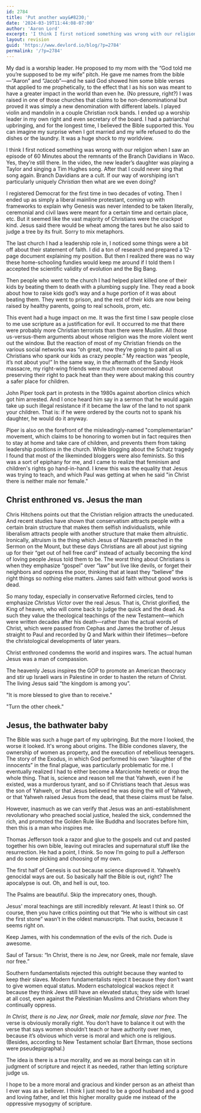 ```yaml
---
id: 2784
title: 'Put another way&#8230;'
date: '2024-03-19T11:44:08-07:00'
author: 'Aaron Lord'
excerpt: 'I think I first noticed something was wrong with our religion when I saw an episode of 60 Minutes about the remnants of the Branch Davidians in Waco. Yes, they’re still there. In the video, the new leader’s daughter was playing a Taylor and singing a Tim Hughes song. After that I could never sing that song again.'
layout: revision
guid: 'https://www.devlord.io/blog/?p=2784'
permalink: '/?p=2784'
---
```


My dad is a worship leader. He proposed to my mom with the “God told me you’re supposed to be my wife” pitch. He gave me names from the bible—“Aaron” and “Jacob”—and he said God showed him some bible verses that applied to me prophetically, to the effect that I as his son was meant to have a greater impact in the world than even he. (No pressure, right?) I was raised in one of those churches that claims to be non-denominational but proved it was simply a new denomination with different labels. I played violin and mandolin in a couple Christian rock bands. I ended up a worship leader in my own right and even secretary of the board. I had a patriarchal upbringing, and for the longest time, I believed the Bible supported this. You can imagine my surprise when I got married and my wife refused to do the dishes or the laundry. It was a huge shock to my worldview.

I think I first noticed something was wrong with our religion when I saw an episode of 60 Minutes about the remnants of the Branch Davidians in Waco. Yes, they’re still there. In the video, the new leader’s daughter was playing a Taylor and singing a Tim Hughes song. After that I could never sing that song again. Branch Davidians are a cult. If our way of worshiping isn't particularly uniquely <em>Christian</em> then what are we even doing?

I registered Democrat for the first time in two decades of voting. Then I ended up as simply a liberal mainline protestant, coming up with frameworks to explain why Genesis was never intended to be taken literally, ceremonial and civil laws were meant for a certain time and certain place, etc. But it seemed like the vast majority of Christians were the crackpot kind. Jesus said there would be wheat among the tares but he also said to judge a tree by its fruit. Sorry to mix metaphors.

The last church I had a leadership role in, I noticed some things were a bit off about their statement of faith. I did a ton of research and prepared a 12-page document explaining my position. But then I realized there was no way these home-schooling fundies would keep me around if I told them I accepted the scientific validity of evolution and the Big Bang.

Then people who went to the church I had helped plant killed one of their kids by beating them to death with a plumbing supply line. They read a book about how to raise kids god’s way and a huge portion of it was about beating them. They went to prison, and the rest of their kids are now being raised by healthy parents, going to real schools, prom, etc.

This event had a huge impact on me. It was the first time I saw people close to me use scripture as a justification for evil. It occurred to me that there were probably more Christian terrorists than there were Muslim. All those us-versus-them arguments about whose religion was the more violent went out the window. But the reaction of most of my Christian friends on the various social networks was “oh great, now they’re going to paint all us Christians who spank our kids as crazy people.” My reaction was “people, it’s not about you!” In the same way, in the aftermath of the Sandy Hook massacre, my right-wing friends were much more concerned about preserving their right to pack heat than they were about making this country a safer place for children.

John Piper took part in protests in the 1980s against abortion clinics which got him arrested. And I once heard him say in a sermon that he would again take up such illegal resistance if it became the law of the land to not spank your children. That is: if he were ordered by the courts not to spank his daughter, he would do it anyway.

Piper is also on the forefront of the misleadingly-named "complementarian" movement, which claims to be honoring to women but in fact requires then to stay at home and take care of children, and prevents them from taking leadership positions in the church. While blogging about the Schatz tragedy I found that most of the likeminded bloggers were also feminists. So this was a sort of epiphany for me, and I came to realize that feminism and children's rights go hand-in-hand. I knew this was the equality that Jesus was trying to teach, and which Paul was getting at when he said "in Christ there is neither male nor female."

<h2>Christ enthroned vs. Jesus the man</h2>

Chris Hitchens points out that the Christian religion attracts the uneducated. And recent studies have shown that conservatism attracts people with a certain brain structure that makes them selfish individualists, while liberalism attracts people with another structure that make them altruistic. Ironically, altruism is the thing which Jesus of Nazareth preached in the Sermon on the Mount, but these days Christians are all about just signing up for their “get out of hell free card” instead of actually becoming the kind of loving people Jesus told them to be. The worst thing about Christians is when they emphasize “gospel” over “law” but live like devils, or forget their neighbors and oppress the poor, thinking that at least they “believe” the right things so nothing else matters. James said faith without good works is dead.

So many today, especially in conservative Reformed circles, tend to emphasize <em>Christus Victor</em> over the real Jesus. That is, Christ glorified, the King of heaven, who will come back to judge the quick and the dead. As such they value the theological teachings of the new Testament—which were written decades after his death—rather than the actual words of Christ, which were passed from Cephas and James the brother of Jesus straight to Paul and recorded by Q and Mark within their lifetimes—before the christological developments of later years.

Christ enthroned condemns the world and inspires wars. The actual human Jesus was a man of compassion.

The heavenly Jesus inspires the GOP to promote an American theocracy and stir up Israeli wars in Palestine in order to hasten the return of Christ. The living Jesus said “the kingdom is among you”.

"It is more blessed to give than to receive."

"Turn the other cheek."

<h2>Jesus, the bathwater baby</h2>

The Bible was such a huge part of my upbringing. But the more I looked, the worse it looked. It's wrong about origins. The Bible condones slavery, the ownership of women as property, and the execution of rebellious teenagers. The story of the Exodus, in which God performed his own “slaughter of the innocents” in the final plague, was particularly problematic for me. I eventually realized I had to either become a Marcionite heretic or drop the whole thing. That is, science and reason tell me that Yahweh, even if he existed, was a murderous tyrant, and so if Christians teach that Jesus was the son of Yahweh, or that Jesus believed he was doing the will of Yahweh, or that Yahweh raised Jesus from the dead, that these claims must be false.

However, inasmuch as we can verify that Jesus was an anti-establishment revolutionary who preached social justice, healed the sick, condemned the rich, and promoted the Golden Rule like Buddha and Isocrates before him, then this is a man who inspires me.

Thomas Jefferson took a razor and glue to the gospels and cut and pasted together his own bible, leaving out miracles and supernatural stuff like the resurrection. He had a point, I think. So now I’m going to pull a Jefferson and do some picking and choosing of my own.

The first half of Genesis is out because science disproved it. Yahweh’s genocidal ways are out. So basically half the Bible is out, right? The apocalypse is out. Oh, and hell is out, too.

The Psalms are beautiful. Skip the imprecatory ones, though.

Jesus' moral teachings are still incredibly relevant. At least I think so. Of course, then you have critics pointing out that “He who is without sin cast the first stone” wasn’t in the oldest manuscripts. That sucks, because it seems right on.

Keep James, with his condemnation of the evils of the rich. Dude is awesome.

Saul of Tarsus: “In Christ, there is no Jew, nor Greek, male nor female, slave nor free.”

Southern fundamentalists rejected this outright because they wanted to keep their slaves. Modern fundamentalists reject it because they don’t want to give women equal status. Modern eschatological wackos reject it because they think Jews still have an elevated status; they side with Israel at all cost, even against the Palestinian Muslims and Christians whom they continually oppress.

<em>In Christ, there is no Jew, nor Greek, male nor female, slave nor free.</em> The verse is obviously morally right. You don’t have to balance it out with the verse that says women shouldn’t teach or have authority over men, because it’s obvious which verse is moral and which one is religious. (Besides, according to New Testament scholar Bart Ehrman, those sections were pseudepigraphal.)

The idea is there is a true morality, and we as moral beings can sit in judgment of scripture and reject it as needed, rather than letting scripture judge us.

I hope to be a more moral and gracious and kinder person as an atheist than I ever was as a believer. I think I just need to be a good husband and a good and loving father, and let this higher morality guide me instead of the oppressive mysogyny of scripture.